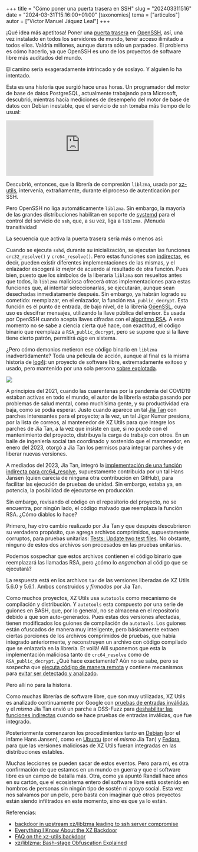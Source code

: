 +++
title = "Cómo poner una puerta trasera en SSH"
slug = "202403311516"
date = "2024-03-31T15:16:00+01:00"
[taxonomies]
tema = ["articulos"]
autor = ["Víctor Manuel Jáquez Leal"]
+++

¡Qué idea más apetitosa! Poner una [puerta
trasera](https://es.wikipedia.org/wiki/Puerta_trasera) en
[OpenSSH](https://www.openssh.com/), así, una vez instalado en todos los
servidores de mundo, tener acceso ilimitado a todos ellos. Valdría millones,
aunque durara sólo un parpadeo. El problema es cómo hacerlo, ya que OpenSSH es
uno de los proyectos de software libre más auditados del mundo.

El camino sería exageradamente intrincado y de soslayo. Y alguien lo ha
intentado.

Esta es una historia que surgió hace unas horas. Un programador del motor de
base de datos PostgreSQL, actualmente trabajando para Microsoft, descubrió,
mientras hacía mediciones de desempeño del motor de base de datos con Debian
inestable, que el servicio de `ssh` tomaba más tiempo de lo usual:

<!-- pyml disable-next-line line-length, no-inline-html-->
<iframe src="https://mastodon.social/@AndresFreundTec/112180083704606941/embed" class="mastodon-embed" style="max-width: 100%; border: 0" width="400" allowfullscreen="allowfullscreen"></iframe> <script src="https://mastodon.social/embed.js" async="async"></script>

Descubrió, entonces, que la librería de compresión `liblzma`, usada por
[xz-utils](https://tukaani.org/), intervenía, extrañamente, durante el proceso
de autenticación por SSH.

Pero OpenSSH no liga automáticamente `liblzma`. Sin embargo, la mayoría de las
grandes distribuciones habilitan en soporte de [systemd](https://systemd.io/)
para el control del servicio de `ssh`, que, a su vez, liga a `liblzma`. ¡Menuda
transitividad!

La secuencia que activa la puerta trasera sería más o menos así:

Cuando se ejecuta `sshd`, durante su inicialización, se ejecutan las funciones
`crc32_resolve()` y `crc64_resolve()`. Pero estas funciones son
[indirectas](https://sourceware.org/glibc/wiki/GNU_IFUNC), es decir, pueden
existir diferentes implementaciones de las mismas, y el enlazador escogerá *la
mejor* de acuerdo al resultado de otra función. Pues bien, puesto que los
símbolos de la liberaría `liblzma` son resueltos antes que todos, la `liblzma`
maliciosa ofrecerá otras implementaciones para estas funciones que, al intentar
seleccionarlas, se ejecutarán, aunque sean desechadas inmediatamente después.
Sin embargo, ya habrán logrado su cometido: reemplazar, en el enlazador, la
función `RSA_public_decrypt`. Esta función es el punto de entrada, de bajo
nivel, de la librería
[OpenSSL](https://www.openssl.org/docs/man1.1.1/man3/RSA_public_decrypt.html),
cuya uso es descifrar mensajes, utilizando la llave pública del emisor. Es usada
por OpenSSH cuando acepta llaves cifradas con el [algoritmo
RSA](https://es.wikipedia.org/wiki/RSA). A este momento no se sabe a ciencia
cierta qué hace, con exactitud, el código binario que reemplaza a
`RSA_public_decrypt`, pero se supone que si la llave tiene cierto patrón,
permitirá *algo* en sistema.

¿Pero cómo demonios metieron ese código binario en `liblzma` inadvertidamente?
Toda una película de acción, aunque al final es la misma historia de
[log4j](@/20211222125958771.md): un proyecto de software libre, extremadamente
exitoso y usado, pero mantenido por una sola persona [sobre
explotada](https://www.mail-archive.com/xz-devel@tukaani.org/msg00567.html).

<!-- pyml disable-next-line no-inline-html-->
<a href="https://www.explainxkcd.com/wiki/index.php/2347:_Dependency">
    <img src="https://imgs.xkcd.com/comics/dependency.png"/>
</a>

A principios del 2021, cuando las cuarentenas por la pandemia del COVID19
estaban activas en todo el mundo, el autor de la librería estaba pasando por
problemas de salud mental, como muchísima gente, y su productividad era baja,
como se podía esperar. Justo cuando aparece un tal [Jia
Tan](https://github.com/JiaT75) con parches interesantes para el proyecto; a la
vez, un tal Jigar Kumar presiona, por la lista de correos, al mantenedor de XZ
Utils para que integre los parches de Jia Tan, a la vez que insiste en que, si
no puede con el mantenimiento del proyecto, distribuya la carga de trabajo con
otros. En un baile de ingeniería social tan coordinado y sostenido que el
mantenedor, en enero del 2023, otorgó a Jia Tan los permisos para integrar
parches y de liberar nuevas versiones.

A mediados del 2023, Jia Tan, integró la [implementación de una función
indirecta para
crc64_resolve](https://git.tukaani.org/?p=xz.git;a=commitdiff;h=ee44863ae88e377a5df10db007ba9bfadde3d314),
supuestamente contribuida por un tal Hans Jansen (quien carecía de ninguna otra
contribución en GitHub), para facilitar las ejecución de pruebas de unidad. Sin
embargo, estaba ya, en potencia, la posibilidad de ejecutarse en producción.

Sin embargo, revisando el código en el repositorio del proyecto, no se
encuentra, por ningún lado, el código malvado que reemplaza la función RSA.
¿Cómo diablos lo hace?

Primero, hay otro cambio realizado por Jia Tan y que después descubrieron su
verdadero propósito, que agrega archivos comprimidos, supuestamente corruptos,
para pruebas unitarias: [Tests: Update two test
files](https://git.tukaani.org/?p=xz.git;a=commitdiff;h=6e636819e8f070330d835fce46289a3ff72a7b89).
No obstante, ninguno de estos dos archivos son procesados en las pruebas
unitarias.

Podemos sospechar que estos archivos contienen el código binario que reemplazará
las llamadas RSA, pero ¿cómo lo *enganchan* al código que se ejecutará?

La respuesta está en los archivos `tar` de las versiones liberadas de XZ Utils
5.6.0 y 5.6.1. Ambos construidos y *firmados* por Jia Tan.

Como muchos proyectos, XZ Utils usa `autotools` como mecanismo de compilación y
distribución. Y `autotools` esta compuesto por una serie de guiones en BASH,
que, por lo general, no se almacena en el repositorio debido a que son
auto-generados. Pues estas dos versiones afectadas, tienen modificados los
guiones de compilación de `autotools`. Los guiones están ofuscados de manera muy
inteligente, pero básicamente extraen ciertas porciones de los archivos
comprimidos de pruebas, que había integrado anteriormente, y reconstruyen un
archivo con código compilado que se enlazaría en la librería. Et voilà! Allí
suponemos que esta la implementación maliciosa tanto de `crc64_resolve` como de
`RSA_public_decrypt`. ¿Qué hace exactamente? Aún no se sabe, pero se sospecha
que [ejecuta código de manera
remota](https://bsky.app/profile/did:plc:x2nsupeeo52oznrmplwapppl/post/3kowjkx2njy2b)
y contiene mecanismos para [evitar ser detectado y
analizado](https://gist.github.com/smx-smx/a6112d54777845d389bd7126d6e9f504).

Pero allí no para la historia.

Como muchas librerías de software libre, que son muy utilizadas, XZ Utils es
analizado continuamente por Google con [pruebas de entradas
inválidas](https://github.com/google/oss-fuzz), y el *mismo* Jia Tan envió un
parche a OSS-Fuzz para [deshabilitar las funciones
indirectas](https://github.com/google/oss-fuzz/pull/10667) cuando se hace
pruebas de entradas inválidas, que fue integrado.

Posteriormente comenzaron los procedimientos tanto en
[Debian](https://bugs.debian.org/cgi-bin/bugreport.cgi?bug=1067708) (por el
infame Hans Jansen), como en
[Ubuntu](https://bugs.launchpad.net/ubuntu/+source/xz-utils/+bug/2059417) (por
el *mismo* Jia Tan) y [Fedora](https://news.ycombinator.com/item?id=39866275),
para que las versiones maliciosas de XZ Utils fueran integradas en las
distribuciones estables.

Muchas lecciones se pueden sacar de estos eventos. Pero para mi, es otra
confirmación de que estamos en un mundo en guerra y que el software libre es un
campo de batalla más. Otra, como ya apuntó Randall hace años en su cartón, que
el ecosistema entero del software libre está sostenido en hombros de personas
sin ningún tipo de sostén ni apoyo social. Esta vez nos salvamos por un pelo,
pero basta con imaginar qué otros proyectos están siendo infiltrados en este
momento, sino es que ya lo están.

Referencias:

* [backdoor in upstream xz/liblzma leading to ssh server
  compromise](https://www.openwall.com/lists/oss-security/2024/03/29/4)
* [Everything I Know About the XZ
  Backdoor](https://boehs.org/node/everything-i-know-about-the-xz-backdoor)
* [FAQ on the xz-utils
  backdoor](https://gist.github.com/thesamesam/223949d5a074ebc3dce9ee78baad9e27)
* [xz/liblzma: Bash-stage Obfuscation
  Explained](https://gynvael.coldwind.pl/?id=782)
